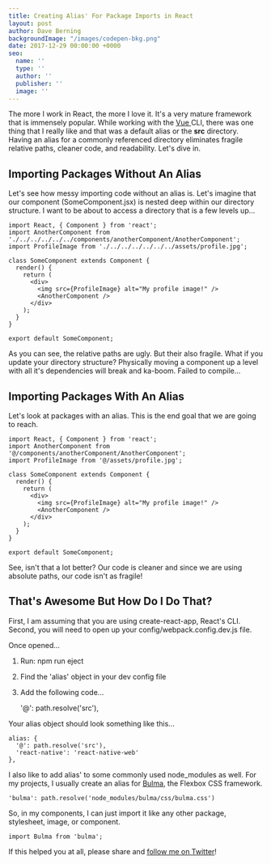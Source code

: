 ```yaml
---
title: Creating Alias' For Package Imports in React
layout: post
author: Dave Berning
backgroundImage: "/images/codepen-bkg.png"
date: 2017-12-29 00:00:00 +0000
seo:
  name: ''
  type: ''
  author: ''
  publisher: ''
  image: ''
---
```

The more I work in React, the more I love it. It's a very mature framework that is immensely popular. While working with the [Vue ](https://vuejs.org/)CLI, there was one thing that I really like and that was a default alias or the **src** directory. Having an alias for a commonly referenced directory eliminates fragile relative paths, cleaner code, and readability. Let's dive in.

## Importing Packages Without An Alias

Let's see how messy importing code without an alias is. Let's imagine that our component (SomeComponent.jsx) is nested deep within our directory structure. I want to be about to access a directory that is a few levels up...

    import React, { Component } from 'react';
    import AnotherComponent from './../../../../../components/anotherComponent/AnotherComponent';
    import ProfileImage from './../../../../../../assets/profile.jpg';
    
    class SomeComponent extends Component {
      render() {
        return (
          <div>
          	<img src={ProfileImage} alt="My profile image!" />
            <AnotherComponent />
          </div>
        );
      }
    }
    
    export default SomeComponent;

As you can see, the relative paths are ugly. But their also fragile. What if you update your directory structure? Physically moving a component up a level with all it's dependencies will break and ka-boom. Failed to compile...

## Importing Packages With An Alias

Let's look at packages with an alias. This is the end goal that we are going to reach.

    import React, { Component } from 'react';
    import AnotherComponent from '@/components/anotherComponent/AnotherComponent';
    import ProfileImage from '@/assets/profile.jpg';
    
    class SomeComponent extends Component {
      render() {
        return (
          <div>
          	<img src={ProfileImage} alt="My profile image!" />
            <AnotherComponent />
          </div>
        );
      }
    }
    
    export default SomeComponent;

See, isn't that a lot better? Our code is cleaner and since we are using absolute paths, our code isn't as fragile!

## That's Awesome But How Do I Do That?

First, I am assuming that you are using create-react-app, React's CLI. Second, you will need to open up your config/webpack.config.dev.js file.

Once opened...

1. Run: npm run eject 
2. Find the 'alias' object in your dev config file
3. Add the following code...

    '@': path.resolve('src'),

Your alias object should look something like this...

    alias: { 
      '@': path.resolve('src'),
      'react-native': 'react-native-web'
    },

I also like to add alias' to some commonly used node_modules as well. For my projects, I usually create an alias for [Bulma](https://bulma.io/), the Flexbox CSS framework.

    'bulma': path.resolve('node_modules/bulma/css/bulma.css')

So, in my components, I can just import it like any other package, stylesheet, image, or component.

    import Bulma from 'bulma';

If this helped you at all, please share and [follow me on Twitter](https://twitter.com/daveberning)!